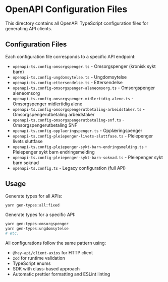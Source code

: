 # OpenAPI Configuration Files

This directory contains all OpenAPI TypeScript configuration files for generating API clients.

## Configuration Files

Each configuration file corresponds to a specific API endpoint:

- `openapi-ts.config-omsorgspenger.ts` - Omsorgspenger (kronisk sykt barn)
- `openapi-ts.config-ungdomsytelse.ts` - Ungdomsytelse
- `openapi-ts.config-ettersendelse.ts` - Ettersendelse
- `openapi-ts.config-omsorgspenger-aleneomsorg.ts` - Omsorgspenger aleneomsorg
- `openapi-ts.config-omsorgspenger-midlertidig-alene.ts` - Omsorgspenger midlertidig alene
- `openapi-ts.config-omsorgspengerutbetaling-arbeidstaker.ts` - Omsorgspengerutbetaling arbeidstaker
- `openapi-ts.config-omsorgspengerutbetaling-snf.ts` - Omsorgspengerutbetaling SNF
- `openapi-ts.config-opplaeringspenger.ts` - Opplæringspenger
- `openapi-ts.config-pleiepenger-livets-sluttfase.ts` - Pleiepenger livets sluttfase
- `openapi-ts.config-pleiepenger-sykt-barn-endringsmelding.ts` - Pleiepenger sykt barn endringsmelding
- `openapi-ts.config-pleiepenger-sykt-barn-soknad.ts` - Pleiepenger sykt barn søknad
- `openapi-ts.config.ts` - Legacy configuration (full API)

## Usage

Generate types for all APIs:

```bash
yarn gen-types:all:fixed
```

Generate types for a specific API:

```bash
yarn gen-types:omsorgspenger
yarn gen-types:ungdomsytelse
# etc.
```

All configurations follow the same pattern using:

- `@hey-api/client-axios` for HTTP client
- `zod` for runtime validation
- TypeScript enums
- SDK with class-based approach
- Automatic prettier formatting and ESLint linting
